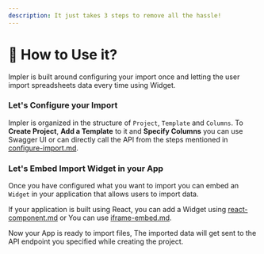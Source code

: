 ```yaml
---
description: It just takes 3 steps to remove all the hassle!
---
```


# 🧿 How to Use it?

Impler is built around configuring your import once and letting the user import spreadsheets data every time using Widget.

### Let's Configure your Import

Impler is organized in the structure of `Project`, `Template` and `Columns`. To **Create Project**, **Add a Template** to it and **Specify Columns** you can use Swagger UI or can directly call the API from the steps mentioned in [configure-import.md](../api/configure-import.md "mention").

### Let's Embed Import Widget in your App

Once you have configured what you want to import you can embed an `Widget` in your application that allows users to import data.

If your application is built using React, you can add a Widget using [react-component.md](../widget/react-component.md "mention") or You can use [iframe-embed.md](../widget/iframe-embed.md "mention").

Now your App is ready to import files, The imported data will get sent to the API endpoint you specified while creating the project.
